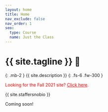 ```yaml
---
layout: home
title: Home
nav_exclude: false
nav_order: 1
seo:
  type: Course
  name: Just the Class
---
```


# {{ site.tagline }} 🧠
{: .mb-2 }
{{ site.description }}
{: .fs-6 .fw-300 }

<p style="color:red">Looking for the Fall 2021 site? <a style="color:red" href="https://dsc-courses.github.io/dsc40a-2021-fa">Click here</a>.</p>

{{ site.staffersnobio }}

Coming soon!

<!-- [Lecture Recordings](https://podcast.ucsd.edu/watch/fa21/dsc40a_a00){: .btn .btn-blue } [Assignment Solutions](https://campuswire.com/c/GF82D3B2E/feed/73){: .btn .btn-purple }

{% for module in site.modules %}
{{ module }}
{% endfor %} -->
